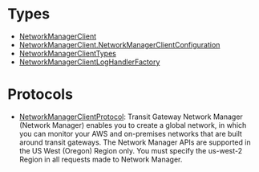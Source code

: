 # Types

  - [NetworkManagerClient](/aws-sdk-swift/reference/0.x/AWSNetworkManager/NetworkManagerClient)
  - [NetworkManagerClient.NetworkManagerClientConfiguration](/aws-sdk-swift/reference/0.x/AWSNetworkManager/NetworkManagerClient_NetworkManagerClientConfiguration)
  - [NetworkManagerClientTypes](/aws-sdk-swift/reference/0.x/AWSNetworkManager/NetworkManagerClientTypes)
  - [NetworkManagerClientLogHandlerFactory](/aws-sdk-swift/reference/0.x/AWSNetworkManager/NetworkManagerClientLogHandlerFactory)

# Protocols

  - [NetworkManagerClientProtocol](/aws-sdk-swift/reference/0.x/AWSNetworkManager/NetworkManagerClientProtocol):
    Transit Gateway Network Manager (Network Manager) enables you to create a global network, in which you can monitor your
    AWS and on-premises networks that are built around transit gateways.
    The Network Manager APIs are supported in the US West (Oregon) Region only. You must specify the us-west-2 Region in all requests made to Network Manager.
